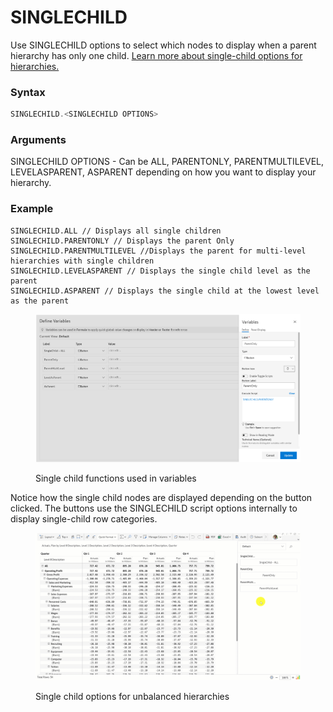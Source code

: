 # SINGLECHILD

Use SINGLECHILD options to select which nodes to display when a parent hierarchy has only one child. [Learn more about single-child options for hierarchies.](../../../display-settings/hierarchy-settings.md#id-4.2.-single-child)

### Syntax

```javascript
SINGLECHILD.<SINGLECHILD OPTIONS>
```

### Arguments

SINGLECHILD OPTIONS - Can be ALL, PARENTONLY, PARENTMULTILEVEL, LEVELASPARENT,  ASPARENT depending on how you want to display your hierarchy.

### Example

```
SINGLECHILD.ALL // Displays all single children
SINGLECHILD.PARENTONLY // Displays the parent Only
SINGLECHILD.PARENTMULTILEVEL //Displays the parent for multi-level hierarchies with single children
SINGLECHILD.LEVELASPARENT // Displays the single child level as the parent
SINGLECHILD.ASPARENT // Displays the single child at the lowest level as the parent
```

<figure><img src="../../../.gitbook/assets/image (1233).png" alt=""><figcaption><p>Single child functions used in variables</p></figcaption></figure>

Notice how the single child nodes are displayed depending on the button clicked. The buttons use the SINGLECHILD script options internally to display single-child row categories.

<figure><img src="../../../.gitbook/assets/Untitled Project (18).gif" alt=""><figcaption><p>Single child options for unbalanced hierarchies</p></figcaption></figure>
